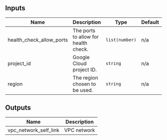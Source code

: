 
<!-- BEGINNING OF PRE-COMMIT-TERRAFORM DOCS HOOK -->
## Inputs

| Name | Description | Type | Default | Required |
|------|-------------|------|---------|:--------:|
| health\_check\_allow\_ports | The ports to allow for health check. | `list(number)` | n/a | yes |
| project\_id | Google Cloud project ID. | `string` | n/a | yes |
| region | The region chosen to be used. | `string` | n/a | yes |

## Outputs

| Name | Description |
|------|-------------|
| vpc\_network\_self\_link | VPC network |

<!-- END OF PRE-COMMIT-TERRAFORM DOCS HOOK -->
